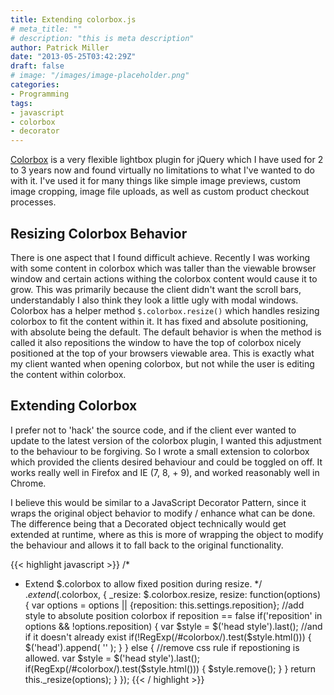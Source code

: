 ```yaml
---
title: Extending colorbox.js
# meta_title: ""
# description: "this is meta description"
author: Patrick Miller
date: "2013-05-25T03:42:29Z"
draft: false
# image: "/images/image-placeholder.png"
categories:
- Programming
tags:
- javascript
- colorbox
- decorator
---
```

[Colorbox](https://www.jacklmoore.com/colorbox/) is a very flexible lightbox plugin for jQuery which I have used for 2 to 3 years now and found virtually no limitations to what I've wanted to do with it. I've used it for many things like simple image previews, custom image cropping, image file uploads, as well as custom product checkout processes.
<!--more-->

## Resizing Colorbox Behavior

There is one aspect that I found difficult achieve. Recently I was working with some content in colorbox which was taller than the viewable browser window and certain actions withing the colorbox content would cause it to grow. This was primarily because the client didn't want the scroll bars, understandably I also think they look a little ugly with modal windows. Colorbox has a helper method `$.colorbox.resize()` which handles resizing colorbox to fit the content within it. It has fixed and absolute positioning, with absolute being the default. The default behavior is when the method is called it also repositions the window to have the top of colorbox nicely positioned at the top of your browsers viewable area. This is exactly what my client wanted when opening colorbox, but not while the user is editing the content within colorbox.

## Extending Colorbox

I prefer not to 'hack' the source code, and if the client ever wanted to update to the latest version of the colorbox plugin, I wanted this adjustment to the behaviour to be forgiving. So I wrote a small extension to colorbox which provided the clients desired behaviour and could be toggled on off. It works really well in Firefox and IE (7, 8, + 9), and worked reasonably well in Chrome.

I believe this would be similar to a JavaScript Decorator Pattern, since it wraps the original object behavior to modify / enhance what can be done. The difference being that a Decorated object technically would get extended at runtime, where as this is more of wrapping the object to modify the behaviour and allows it to fall back to the original functionality.

{{< highlight javascript >}}
/*
 * Extend $.colorbox to allow fixed position during resize.
 */
$.extend($.colorbox, {
	_resize: $.colorbox.resize,
	resize: function(options) {
		var options = options || {reposition: this.settings.reposition};
		//add style to absolute position colorbox if reposition == false
		if('reposition' in options &amp;&amp; !options.reposition) {
			var $style = $('head style').last();
			//and if it doesn't already exist
			if(!RegExp(/#colorbox/).test($style.html())) {
				$('head').append(
					'<style> #colorbox { ' +
					'top: ' + parseInt($('#colorbox').css('top')) + 'px !important;' +
					'} </style>'
				);
			}
		} else {
			//remove css rule if repostioning is allowed.
			var $style = $('head style').last();
			if(RegExp(/#colorbox/).test($style.html())) {
				$style.remove();
			}
		}
		return this._resize(options);
	}
});
{{< / highlight >}}
